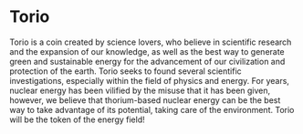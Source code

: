 # Torio
Torio is a coin created by science lovers, who believe in scientific research and the expansion of our knowledge, as well as the best way to generate green and sustainable energy for the advancement of our civilization and protection of the earth. Torio seeks to found several scientific investigations, especially within the field of physics and energy. For years, nuclear energy has been vilified by the misuse that it has been given, however, we believe that thorium-based nuclear energy can be the best way to take advantage of its potential, taking care of the environment. Torio will be the token of the energy field!
